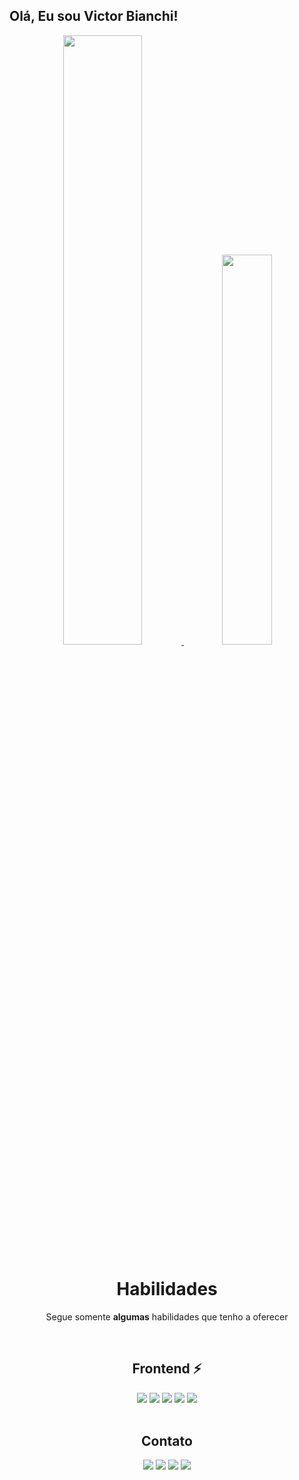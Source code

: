 ## Olá, Eu sou Victor Bianchi!

<div align="center">
  <a href="https://github.com/Victor-Bianchi">
    <img height="50%" src="https://github-readme-stats.vercel.app/api?username=Victor-Bianchi&show_icons=true&theme=github_dark&include_all_commits=true&count_private=true"/>
    <img height="40%" src="https://github-readme-stats.vercel.app/api/top-langs/?username=Victor-Bianchi&layout=compact&theme=github_dark&include_all_commits=true&count_private=true"/>
  </a>
</div>

<h1 align="center">Habilidades</h1>
<p align="center">Segue somente <b>algumas</b> habilidades que tenho a oferecer</p>

<br>

<h2 align="center">Frontend ⚡</h2>

<div align="center">
  <img src="https://img.shields.io/badge/HTML5-E34F26?style=for-the-badge&logo=html5&logoColor=white">
  <img src="https://img.shields.io/badge/CSS3-1572B6?style=for-the-badge&logo=css3&logoColor=white">
  <img src="https://img.shields.io/badge/JavaScript-F7DF1E?style=for-the-badge&logo=javascript&logoColor=black">
  <img src="https://img.shields.io/badge/jQuery-0769AD?style=for-the-badge&logo=jquery&logoColor=white">
  <img src="https://img.shields.io/badge/Material--UI-0081CB?style=for-the-badge&logo=material-ui&logoColor=white">
</div>

<br>


<h2 align="center">Contato</h2>

<div align="center">
    <a href="mailto:vi.bianchi10@gmail.com"><img src="https://img.shields.io/badge/Gmail-D14836?style=for-the-badge&logo=gmail&logoColor=white"></a>
    <a href="https://www.linkedin.com/in/victor-bianchi-3328071b9/"><img src="https://img.shields.io/badge/LinkedIn-0077B5?style=for-the-badge&logo=linkedin&logoColor=white"></a>
    <a href="https://twitter.com/vcnbianchi"><img src="https://img.shields.io/badge/Twitter-1DA1F2?style=for-the-badge&logo=twitter&logoColor=white"></a>
    <a href="https://www.instagram.com/vcnbianchi/?hl=pt-br"><img src="https://img.shields.io/badge/Instagram-E4405F?style=for-the-badge&logo=instagram&logoColor=white"></a>
</div>
